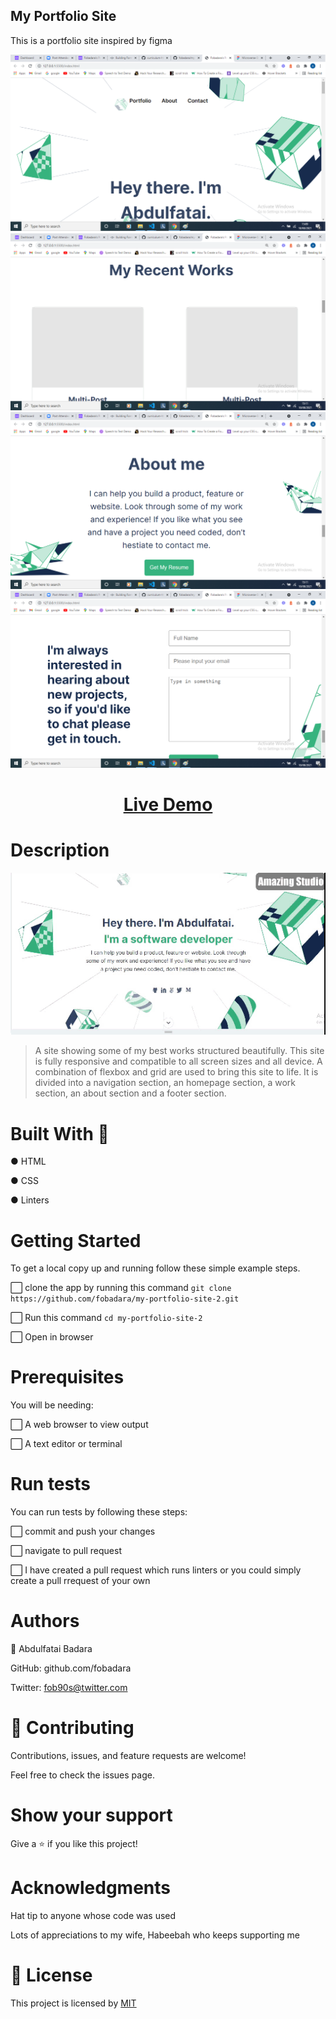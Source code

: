 ## My Portfolio Site

This is a portfolio site inspired by figma

![screenshot](images/shot1.png)
![screenshot](images/shot2.png)
![screenshot](images/shot3.png)
![screenshot](images/shot4.png)

# <div align="center"><a href="https://fobadara.github.io/my-portfolio-site-2/" text="bold">Live Demo</a></div>

# Description

![screenshot](images/portfolio2.gif)

> A site showing some of my best works structured beautifully. This site is fully responsive and compatible to all screen sizes and all device. A combination of flexbox and grid are used to bring this site to life. It is divided into a navigation section, an homepage section, a work section, an about section and a footer section.

# Built With :hammer:

● HTML

● CSS

● Linters

# Getting Started

To get a local copy up and running follow these simple example steps.

⬜ clone the app by running this command `git clone https://github.com/fobadara/my-portfolio-site-2.git`

⬜ Run this command `cd my-portfolio-site-2`

⬜ Open in browser

# Prerequisites

You will be needing:

⬜ A web browser to view output

⬜ A text editor or terminal

# Run tests

You can run tests by following these steps:

⬜ commit and push your changes

⬜ navigate to pull request

⬜ I have created a pull request which runs linters or you could simply create a pull rrequest of your own

# Authors

👤 Abdulfatai Badara

GitHub: github.com/fobadara

Twitter: fob90s@twitter.com

# 🤝 Contributing

Contributions, issues, and feature requests are welcome!

Feel free to check the issues page.

# Show your support

Give a ⭐️ if you like this project!

# Acknowledgments

Hat tip to anyone whose code was used

Lots of appreciations to my wife, Habeebah who keeps supporting me

# 📝 License

This project is licensed by [MIT](LICENSE)
